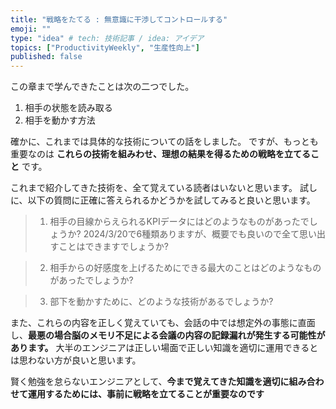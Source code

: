 ```yaml
---
title: "戦略をたてる : 無意識に干渉してコントロールする"
emoji: ""
type: "idea" # tech: 技術記事 / idea: アイデア
topics: ["ProductivityWeekly", "生産性向上"]
published: false
---
```



この章まで学んできたことは次の二つでした。

1. 相手の状態を読み取る
2. 相手を動かす方法

確かに、これまでは具体的な技術についての話をしました。
ですが、もっとも重要なのは **これらの技術を組みわせ、理想の結果を得るための戦略を立てること** です。

これまで紹介してきた技術を、全て覚えている読者はいないと思います。
試しに、以下の質問に正確に答えられるかどうかを試してみると良いと思います。

> 1. 相手の目線からえられるKPIデータにはどのようなものがあったでしょうか? 2024/3/20で6種類ありますが、概要でも良いので全て思い出すことはできますでしょうか?

> 2. 相手からの好感度を上げるためにできる最大のことはどのようなものがあったでしょうか?

> 3. 部下を動かすために、どのような技術があるでしょうか?

また、これらの内容を正しく覚えていても、会話の中では想定外の事態に直面し、**最悪の場合脳のメモリ不足による会議の内容の記録漏れが発生する可能性があります。**
大半のエンジニアは正しい場面で正しい知識を適切に運用できるとは思わない方が良いと思います。

賢く勉強を怠らないエンジニアとして、**今まで覚えてきた知識を適切に組み合わせて運用するためには、事前に戦略を立てることが重要なのです**















